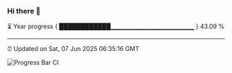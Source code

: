 ### Hi there 👋

⏳ Year progress { ████████████▁▁▁▁▁▁▁▁▁▁▁▁▁▁▁▁▁▁ } 43.09 %

---

⏰ Updated on Sat, 07 Jun 2025 06:35:16 GMT

![Progress Bar CI](https://github.com/DhruviPatel157/GitHub-Actions-Demo/workflows/Progress%20Bar%20CI/badge.svg)
